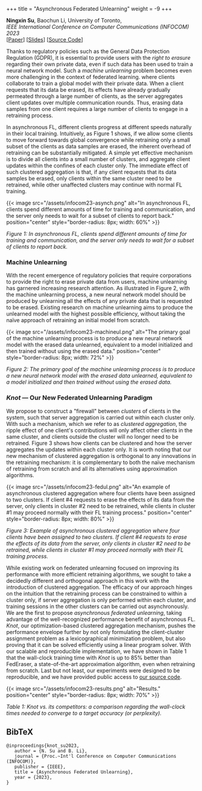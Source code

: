 +++
title = "Asynchronous Federated Unlearning"
weight = -9
+++

**Ningxin Su**, Baochun Li, University of Toronto,      
*IEEE International Conference on Computer Communications (INFOCOM) 2023*    
[[Paper](/assets/infocom23.pdf)] [[Slides](/assets/infocom23_slides.pdf)] [[Source Code](https://github.com/TL-System/plato/tree/main/examples/knot)]    

Thanks to regulatory policies such as the General Data Protection Regulation (GDPR), it is essential to provide users with the *right to erasure* regarding their own private data, even if such data has been used to train a neural network model. Such a *machine unlearning* problem becomes even more challenging in the context of federated learning. where clients collaborate to train a global model with their private data. When a client requests that its data be erased, its effects have already gradually permeated through a large number of clients, as the server aggregates client updates over multiple communication rounds. Thus, erasing data samples from one client requires a large number of clients to engage in a retraining process. 

In asynchronous FL, different clients progress at different speeds naturally in their local training. Intuitively, as Figure 1 shows, if we allow some clients to move forward towards global convergence while retraining only a small subset of the clients as data samples are erased, the inherent overhead of retraining can be substantially mitigated. A simple yet effective mechanism is to divide all clients into a small number of clusters, and aggregate client updates within the confines of each cluster only. The immediate effect of such clustered aggregation is that, if any client requests that its data samples be erased, only clients within the same cluster need to be retrained, while other unaffected clusters may continue with normal FL training.

{{< image src="/assets/infocom23-asynch.png" alt="In asynchronous FL, clients spend different amounts of time for training and communication, and the server only needs to wait for a subset of clients to report back." position="center" style="border-radius: 8px; width: 60%" >}}

*Figure 1: In asynchronous FL, clients spend different amounts of time for training and communication, and the server only needs to wait for a subset of clients to report back.*

### Machine Unlearning 

With the recent emergence of regulatory policies that require corporations to provide the right to erase private data from users, machine unlearning has garnered increasing research attention. As illustrated in Figure 2, with the machine unlearning process, a new neural network model should be produced by unlearning all the effects of any private data that is requested to be erased. Existing research on machine unlearning aims to produce the unlearned model with the highest possible efficiency, without taking the naïve approach of retraining an initial model from scratch.

{{< image src="/assets/infocom23-machineul.png" alt="The primary goal of the machine unlearning process is to produce a new neural network model with the erased data unlearned, equivalent to a model initialized and then trained without using the erased data." position="center" style="border-radius: 8px; width: 72%" >}}

*Figure 2: The primary goal of the machine unlearning process is to produce a new neural network model with the erased data unlearned, equivalent to a model initialized and then trained without using the erased data.*

### _Knot_ &mdash; Our New Federated Unlearning Paradigm

We propose to construct a "firewall" between *clusters* of clients in the system, such that server aggregation is carried out within each cluster only. With such a mechanism, which we refer to as *clustered aggregation*, the ripple effect of one client's contributions will only affect other clients in the same cluster, and clients outside the cluster will no longer need to be retrained. Figure 3 shows how clients can be clustered and how the server aggregates the updates within each cluster only. It is worth noting that our new mechanism of clustered aggregation is orthogonal to any innovations in the retraining mechanism: it is complementary to both the naïve mechanism of retraining from scratch and all its alternatives using approximation algorithms.

{{< image src="/assets/infocom23-fedul.png" alt="An example of asynchronous clustered aggregation where four clients have been assigned to two clusters. If client \#4 requests to erase the effects of its data from the server, only clients in cluster \#2 need to be retrained, while clients in cluster \#1 may proceed normally with their FL training process." position="center" style="border-radius: 8px; width: 80%" >}}

*Figure 3: Example of asynchronous clustered aggregation where four clients have been assigned to two clusters. If client \#4 requests to erase the effects of its data from the server, only clients in cluster \#2 need to be retrained, while clients in cluster \#1 may proceed normally with their FL training process.*

While existing work on federated unlearning focused on improving its performance with more efficient retraining algorithms, we sought to take a decidedly different and orthogonal approach in this work with the introduction of clustered aggregation. The efficacy of our approach hinges on the intuition that the retraining process can be constrained to within a cluster only, if server aggregation is only performed within each cluster, and training sessions in the other clusters can be carried out asynchronously. We are the first to propose _asynchronous federated unlearning_, taking advantage of the well-recognized performance benefit of asynchronous FL. _Knot_, our optimization-based clustered aggregation mechanism, pushes the performance envelope further by not only formulating the client-cluster assignment problem as a lexicographical minimization problem, but also proving that it can be solved efficiently using a linear program solver. With our scalable and reproducible implementation, we have shown in Table 1 that the wall-clock training time with _Knot_ is up to 85% better than FedEraser, a state-of-the-art approximation algorithm, even when retraining from scratch. Last but not least, our experiments were designed to be reproducible, and we have provided public access to [our source code](https://github.com/TL-System/plato/tree/main/examples/knot).

{{< image src="/assets/infocom23-results.png" alt="Results." position="center" style="border-radius: 8px; width: 70%" >}}

*Table 1: Knot vs. its competitors: a comparison regarding the wall-clock times needed to converge to a target accuracy (or perplexity).*

## BibTeX
```
@inproceedings{knot_su2023,    
   author = {N. Su and B. Li},      
   journal = {Proc.~Int'l Conference on Computer Communications (INFOCOM)},     
   publisher = {IEEE},                 
   title = {Asynchronous Federated Unlearning},                
   year = {2023},        
}
```
